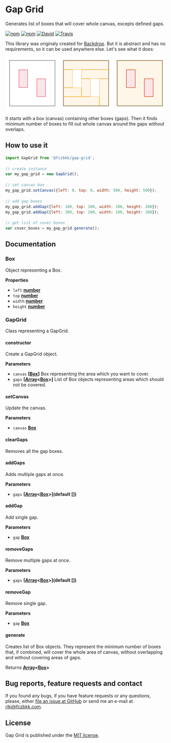 # Gap Grid

Generates list of boxes that will cover whole canvas, excepts defined gaps.

[![npm](https://img.shields.io/npm/v/@fczbkk/gap-grid.svg?maxAge=2592000)](https://www.npmjs.com/package/@fczbkk/gap-grid)
[![npm](https://img.shields.io/github/license/fczbkk/gap-grid.svg?maxAge=2592000)](https://github.com/fczbkk/gap-grid/blob/master/LICENSE)
[![David](https://img.shields.io/david/fczbkk/gap-grid.svg?maxAge=2592000)](https://david-dm.org/fczbkk/gap-grid)
[![Travis](https://img.shields.io/travis/fczbkk/gap-grid.svg?maxAge=2592000)](https://travis-ci.org/fczbkk/gap-grid)

This library was originaly created for [Backdrop](https://github.com/fczbkk/Backdrop). But it is abstract and has no requirements, so it can be used anywhere else. Let's see what it does:

![](assets/explanation.png)

It starts with a box (canvas) containing other boxes (gaps). Then it finds minimum number of boxes to fill out whole canvas around the gaps without overlaps.

## How to use it

```javascript
import GapGrid from '@fczbkk/gap-grid';

// create instance
var my_gap_grid = new GapGrid();

// set canvas box
my_gap_grid.setCanvas({left: 0, top: 0, width: 500, height: 500});

// add gap boxes
my_gap_grid.addGap({left: 100, top: 100, width: 100, height: 200});
my_gap_grid.addGap({left: 300, top: 200, width: 100, height: 200});

// get list of cover boxes
var cover_boxes = my_gap_grid.generate();
```

## Documentation

### Box

Object representing a Box.

**Properties**

-   `left` **[number](https://developer.mozilla.org/en-US/docs/Web/JavaScript/Reference/Global_Objects/Number)** 
-   `top` **[number](https://developer.mozilla.org/en-US/docs/Web/JavaScript/Reference/Global_Objects/Number)** 
-   `width` **[number](https://developer.mozilla.org/en-US/docs/Web/JavaScript/Reference/Global_Objects/Number)** 
-   `height` **[number](https://developer.mozilla.org/en-US/docs/Web/JavaScript/Reference/Global_Objects/Number)** 

### GapGrid

Class representing a GapGrid.

#### constructor

Create a GapGrid object.

**Parameters**

-   `canvas` **\[[Box](#box)]** Box representing the area which you want to cover.
-   `gaps` **\[[Array](https://developer.mozilla.org/en-US/docs/Web/JavaScript/Reference/Global_Objects/Array)&lt;[Box](#box)>]** List of Box objects representing areas which should not be covered.

#### setCanvas

Update the canvas.

**Parameters**

-   `canvas` **[Box](#box)** 

#### clearGaps

Removes all the gap boxes.

#### addGaps

Adds multiple gaps at once.

**Parameters**

-   `gaps` **\[[Array](https://developer.mozilla.org/en-US/docs/Web/JavaScript/Reference/Global_Objects/Array)&lt;[Box](#box)>](default \[])** 

#### addGap

Add single gap.

**Parameters**

-   `gap` **[Box](#box)** 

#### removeGaps

Remove multiple gaps at once.

**Parameters**

-   `gaps` **\[[Array](https://developer.mozilla.org/en-US/docs/Web/JavaScript/Reference/Global_Objects/Array)&lt;[Box](#box)>](default \[])** 

#### removeGap

Remove single gap.

**Parameters**

-   `gap` **[Box](#box)** 

#### generate

Creates list of Box objects. They represent the minimum number of boxes that, if combined, will cover the whole area of canvas, without overlapping and without covering areas of gaps.

Returns **[Array](https://developer.mozilla.org/en-US/docs/Web/JavaScript/Reference/Global_Objects/Array)&lt;[Box](#box)>** 

## Bug reports, feature requests and contact

If you found any bugs, if you have feature requests or any questions, please, either [file an issue at GitHub](https://github.com/fczbkk/gap-grid/issues) or send me an e-mail at <a href="mailto:riki@fczbkk.com">riki@fczbkk.com</a>.

## License

Gap Grid is published under the [MIT license](https://github.com/fczbkk/gap-grid/blob/master/LICENSE).
